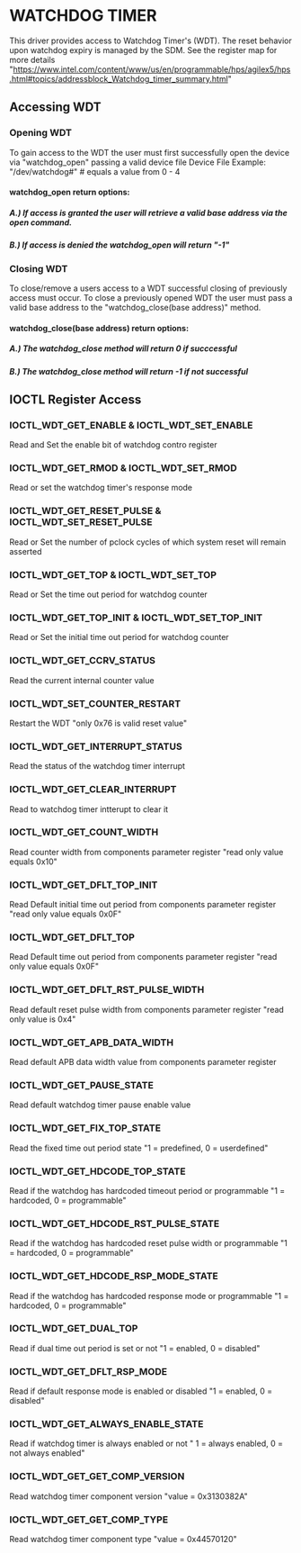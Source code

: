 # WATCHDOG TIMER

This driver provides access to Watchdog Timer's (WDT). The reset behavior upon watchdog expiry is managed by the SDM. See the register map for more details "https://www.intel.com/content/www/us/en/programmable/hps/agilex5/hps.html#topics/addressblock_Watchdog_timer_summary.html"

## Accessing WDT
### Opening WDT
To gain access to the WDT the user must first successfully open the device via "watchdog_open" passing a valid device file
  Device File Example: "/dev/watchdog#" # equals a value from 0 - 4
#### watchdog_open return options:
##### A.) If access is granted the user will retrieve a valid base address via the open command.
##### B.) If access is denied the watchdog_open will return "-1"

### Closing WDT
To close/remove a users access to a WDT successful closing of previously access must occur. To close a previously opened WDT the user must pass a valid base address to
the "watchdog_close(base address)" method.
#### watchdog_close(base address) return options:
##### A.) The watchdog_close method will return 0 if succcessful
##### B.) The watchdog_close method will return -1 if not successful

## IOCTL Register Access
### IOCTL_WDT_GET_ENABLE & IOCTL_WDT_SET_ENABLE
Read and Set the enable bit of watchdog contro register

### IOCTL_WDT_GET_RMOD & IOCTL_WDT_SET_RMOD
Read or set the watchdog timer's response mode

### IOCTL_WDT_GET_RESET_PULSE & IOCTL_WDT_SET_RESET_PULSE
Read or Set the number of pclock cycles of which system reset will remain asserted

### IOCTL_WDT_GET_TOP & IOCTL_WDT_SET_TOP
Read or Set the time out period for watchdog counter

### IOCTL_WDT_GET_TOP_INIT & IOCTL_WDT_SET_TOP_INIT
Read or Set the initial time out period for watchdog counter

### IOCTL_WDT_GET_CCRV_STATUS
Read the current internal counter value

### IOCTL_WDT_SET_COUNTER_RESTART
Restart the WDT "only 0x76 is valid reset value"

### IOCTL_WDT_GET_INTERRUPT_STATUS
Read the status of the watchdog timer interrupt

### IOCTL_WDT_GET_CLEAR_INTERRUPT
Read to watchdog timer intterupt to clear it

### IOCTL_WDT_GET_COUNT_WIDTH
Read counter width from components parameter register "read only value equals 0x10"

### IOCTL_WDT_GET_DFLT_TOP_INIT
Read Default initial time out period from components parameter register "read only value equals 0x0F"

### IOCTL_WDT_GET_DFLT_TOP
Read Default time out period from components parameter register "read only value equals 0x0F"	

### IOCTL_WDT_GET_DFLT_RST_PULSE_WIDTH
Read default reset pulse width from components parameter register "read only value is 0x4"

### IOCTL_WDT_GET_APB_DATA_WIDTH
Read default APB data width value from components parameter register

### IOCTL_WDT_GET_PAUSE_STATE
Read default watchdog timer pause enable value

### IOCTL_WDT_GET_FIX_TOP_STATE
Read the fixed time out period state "1 = predefined, 0 = userdefined"

### IOCTL_WDT_GET_HDCODE_TOP_STATE
Read if the watchdog has hardcoded timeout period or programmable "1 = hardcoded, 0 = programmable"

### IOCTL_WDT_GET_HDCODE_RST_PULSE_STATE
Read if the watchdog has hardcoded reset pulse width or programmable "1 = hardcoded, 0 = programmable"

### IOCTL_WDT_GET_HDCODE_RSP_MODE_STATE
Read if the watchdog has hardcoded response mode or programmable "1 = hardcoded, 0 = programmable"

### IOCTL_WDT_GET_DUAL_TOP
Read if dual time out period is set or not "1 = enabled, 0 = disabled"

### IOCTL_WDT_GET_DFLT_RSP_MODE
Read if default response mode is enabled or disabled "1 = enabled, 0 = disabled"

### IOCTL_WDT_GET_ALWAYS_ENABLE_STATE
Read if watchdog timer is always enabled or not " 1 = always enabled, 0 = not always enabled"

### IOCTL_WDT_GET_GET_COMP_VERSION
Read watchdog timer component version "value = 0x3130382A"

### IOCTL_WDT_GET_GET_COMP_TYPE
Read watchdog timer component type "value = 0x44570120"
